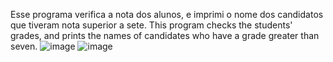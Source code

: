Esse programa verifica a nota dos alunos, e imprimi o nome dos candidatos que tiveram nota superior a sete.
This program checks the students' grades, and prints the names of candidates who have a grade greater than seven.
![image](https://user-images.githubusercontent.com/105609972/184554331-86d98f44-22be-4b1b-8880-1ee60126f8f8.png)
![image](https://user-images.githubusercontent.com/105609972/184554338-998c3b7b-03e5-4827-a0a3-80069fb0a662.png)
